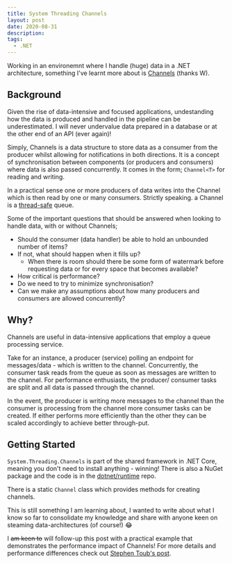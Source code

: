 ```yaml
---
title: System Threading Channels
layout: post
date: 2020-08-31
description: 
tags:
  - .NET
---
```


Working in an environemnt where I handle (huge) data in a .NET architecture, something I've learnt more about is [Channels](https://devblogs.microsoft.com/dotnet/an-introduction-to-system-threading-channels/) (thanks W).


## Background

Given the rise of data-intensive and focused applications, undestanding how the data is produced and handled in the pipeline can 
be underestimated. I will never undervalue data prepared in a database or at the other end of an API (ever again)!

Simply, Channels is a data structure to store data as a consumer from the producer whilst allowing for notifications in both directions. 
It is a concept of synchronisation between components (or producers and consumers) where data is also passed concurrently. It comes in the form; 
`Channel<T>` for reading and writing.

In a practical sense one or more producers of data writes into the Channel which is then read by one or many consumers. Strictly speaking. 
a Channel is a [thread-safe](https://stackoverflow.com/questions/261683/what-is-the-meaning-of-the-term-thread-safe) queue.

Some of the important questions that should be answered when looking to handle data, with or without Channels;

- Should the consumer (data handler) be able to hold an unbounded number of items? 
- If not, what should happen when it fills up? 
  - When there is room should there be some form of watermark before requesting data or for every space that becomes available?
- How critical is performance? 
- Do we need to try to minimize synchronisation? 
- Can we make any assumptions about how many producers and consumers are allowed concurrently? 


## Why?

Channels are useful in data-intensive applications that employ a queue processing service. 

Take for an instance, a producer (service) polling an endpoint for messages/data - which is written to the channel. Concurrently, 
the consumer task reads from the queue as soon as messages are written to the channel. For performance enthusiasts, the producer/
consumer tasks are split and all data is passed through the channel.

In the event, the producer is writing more messages to the channel than the consumer is processing from the channel more consumer 
tasks can be created. If either performs more efficiently than the other they can be scaled accordingly to achieve better through-put. 


## Getting Started

`System.Threading.Channels` is part of the shared framework in .NET Core, meaning you don't need to install anything - winning! 
There is also a NuGet package and the code is in the [dotnet/runtime](https://github.com/dotnet/runtime/tree/df3930ecd237000813d1833286513d65557efffe/src/libraries/System.Threading.Channels) repo.

There is a static `Channel` class which provides methods for creating channels.

This is still something I am learning about, I wanted to write about what I know so far to consolidate my knowledge and share 
with anyone keen on steaming data-architectures (of course!) 😂

I <s>am keen to</s> will follow-up this post with a practical example that demonstrates the performance impact of Channels! For more details and 
performance differences check out [Stephen Toub's post](https://devblogs.microsoft.com/dotnet/an-introduction-to-system-threading-channels/).


